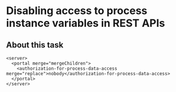 # Disabling access to process instance variables in REST APIs

## About this task

```
<server>
  <portal merge="mergeChildren">
    <authorization-for-process-data-access merge="replace">nobody</authorization-for-process-data-access>
  </portal>
</server>
```